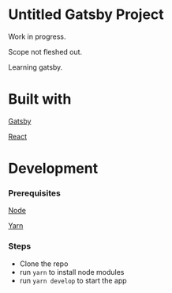 # Untitled Gatsby Project

Work in progress.

Scope not fleshed out.

Learning gatsby.

# Built with

[Gatsby](https://www.gatsbyjs.org/)

[React](https://reactjs.org/)

# Development

### Prerequisites

[Node](https://nodejs.org/)

[Yarn](https://yarnpkg.com/)

### Steps

- Clone the repo
- run `yarn` to install node modules
- run `yarn develop` to start the app
